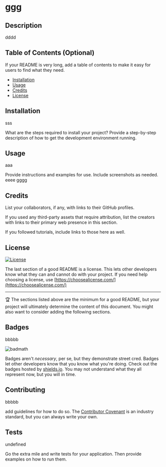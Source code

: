 # ggg

## Description 
dddd

## Table of Contents (Optional)

If your README is very long, add a table of contents to make it easy for users to find what they need.

* [Installation](#installation)
* [Usage](#usage)
* [Credits](#credits)
* [License](#license)

## Installation 
sss

What are the steps required to install your project? Provide a step-by-step description of how to get the development environment running.


## Usage 
aaa

Provide instructions and examples for use. Include screenshots as needed. 
eeee
gggg


## Credits 

List your collaborators, if any, with links to their GitHub profiles.

If you used any third-party assets that require attribution, list the creators with links to their primary web presence in this section.

If you followed tutorials, include links to those here as well.


## License 
[![License](https://img.shields.io/badge/License-BSD%203--Clause-blue.svg)](https://opensource.org/licenses/BSD-3-Clause)

The last section of a good README is a license. This lets other developers know what they can and cannot do with your project. If you need help choosing a license, use [https://choosealicense.com/](https://choosealicense.com/)

---

🏆 The sections listed above are the minimum for a good README, but your project will ultimately determine the content of this document. You might also want to consider adding the following sections.

## Badges 
bbbbb

![badmath](https://img.shields.io/github/languages/top/nielsenjared/badmath)

Badges aren't _necessary_, per se, but they demonstrate street cred. Badges let other developers know that you know what you're doing. Check out the badges hosted by [shields.io](https://shields.io/). You may not understand what they all represent now, but you will in time.

## Contributing 
bbbbb

add guidelines for how to do so. The [Contributor Covenant](https://www.contributor-covenant.org/) is an industry standard, but you can always write your own.

## Tests 
undefined

Go the extra mile and write tests for your application. Then provide examples on how to run them.